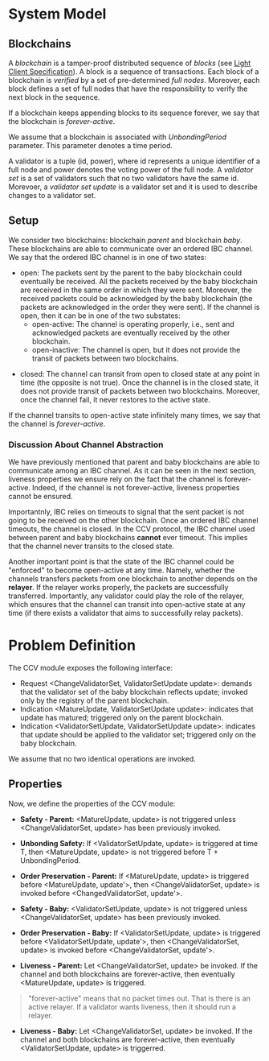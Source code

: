 # System Model

## Blockchains

A *blockchain* is a tamper-proof distributed sequence of *blocks* (see [Light Client Specification](https://github.com/tendermint/spec/blob/master/spec/light-client/verification/verification_002_draft.md#part-i---tendermint-blockchain)).
A block is a sequence of transactions.
Each block of a blockchain is *verified* by a set of pre-determined *full nodes*.
Moreover, each block defines a set of full nodes that have the responsibility to verify the next block in the sequence.

If a blockchain keeps appending blocks to its sequence forever, we say that the blockchain is *forever-active*.

We assume that a blockchain is associated with *UnbondingPeriod* parameter.
This parameter denotes a time period.

A validator is a tuple (id, power), where id represents a unique identifier of a full node and power denotes the voting power of the full node.
A *validator set* is a set of validators such that no two validators have the same id.
Morevoer, a *validator set update* is a validator set and it is used to describe changes to a validator set.

## Setup

We consider two blockchains: blockchain *parent* and blockchain *baby*.
These blockchains are able to communicate over an ordered IBC channel.
We say that the ordered IBC channel is in one of two states:
- open: The packets sent by the parent to the baby blockchain could eventually be received.
All the packets received by the baby blockchain are received in the same order in which they were sent.
Moreover, the received packets could be acknowledged by the baby blockchain (the packets are acknowledged in the order they were sent).
If the channel is open, then it can be in one of the two substates:
    - open-active: The channel is operating properly, i.e., sent and acknowledged packets are eventually received by the other blockchain. 
    - open-inactive: The channel is open, but it does not provide the transit of packets between two blockchains.
<!-- - active: The channel is operating properly, i.e., the packets sent by the parent to the baby blockchain are eventually received and they are received in the order in which they were sent. Moreover, the received packets could be acknowledged by the baby blockchain (the packets are acknowledged in the order they were sent). -->
- closed: The channel can transit from open to closed state at any point in time (the opposite is not true).
Once the channel is in the closed state, it does not provide transit of packets between two blockchains.
Moreover, once the channel fail, it never restores to the active state.

If the channel transits to open-active state infinitely many times, we say that the channel is *forever-active*.

### Discussion About Channel Abstraction

We have previously mentioned that parent and baby blockchains are able to communicate among an IBC channel.
As it can be seen in the next section, liveness properties we ensure rely on the fact that the channel is forever-active.
Indeed, if the channel is not forever-active, liveness properties cannot be ensured.

Importantnly, IBC relies on timeouts to signal that the sent packet is not going to be received on the other blockchain.
Once an ordered IBC channel timeouts, the channel is closed.
In the CCV protocol, the IBC channel used between parent and baby blockchains **cannot** ever timeout.
This implies that the channel never transits to the closed state.

Another important point is that the state of the IBC channel could be "enforced" to become open-active at any time.
Namely, whether the channels transfers packets from one blockchain to another depends on the **relayer**.
If the relayer works properly, the packets are successfully transferred.
Importantly, any validator could play the role of the relayer, which ensures that the channel can transit into open-active state at any time (if there exists a validator that aims to successfully relay packets). 

# Problem Definition

The CCV module exposes the following interface:
- Request \<ChangeValidatorSet, ValidatorSetUpdate update\>: demands that the validator set of the baby blockchain reflects update; invoked only by the registry of the parent blockchain.
- Indication \<MatureUpdate, ValidatorSetUpdate update\>: indicates that update has matured; triggered only on the parent blockchain.
- Indication \<ValidatorSetUpdate, ValidatorSetUpdate update\>: indicates that update should be applied to the validator set; triggered only on the baby blockchain.

We assume that no two identical <ChangeValidatorSet> operations are invoked.

## Properties

Now, we define the properties of the CCV module:

- **Safety - Parent:** <MatureUpdate, update> is not triggered unless <ChangeValidatorSet, update> has been previously invoked.

- **Unbonding Safety:** If <ValidatorSetUpdate, update> is triggered at time T, then <MatureUpdate, update> is not triggered before T + UnbondingPeriod.

- **Order Preservation - Parent:** If <MatureUpdate, update> is triggered before <MatureUpdate, update'>, then <ChangeValidatorSet, update> is invoked before <ChangedValidatorSet, update'>.

- **Safety - Baby:** <ValidatorSetUpdate, update> is not triggered unless <ChangeValidatorSet, update> has been previously invoked.

- **Order Preservation - Baby:** If <ValidatorSetUpdate, update> is triggered before <ValidatorSetUpdate, update'>, then <ChangeValidatorSet, update> is invoked before <ChangeValidatorSet, update'>.

- **Liveness - Parent:** Let <ChangeValidatorSet, update> be invoked.
If the channel and both blockchains are forever-active, then eventually <MatureUpdate, update> is triggered.

> "forever-active" means that no packet times out. That is there is an active relayer. If a validator wants liveness, then it should run a relayer.

- **Liveness - Baby:** Let <ChangeValidatorSet, update> be invoked.
If the channel and both blockchains are forever-active, then eventually <ValidatorSetUpdate, update> is triggerred.
